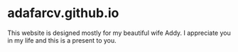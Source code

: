 # adafarcv.github.io
This website is designed mostly for my beautiful wife Addy. I appreciate you in my life and this is a present to you.
